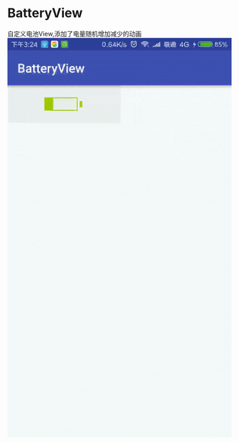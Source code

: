# BatteryView
自定义电池View,添加了电量随机增加减少的动画
![image](https://github.com/dufangyu1990/BatteryView/raw/master/app/src/main/res/mipmap-xxhdpi/batteryview.gif)
